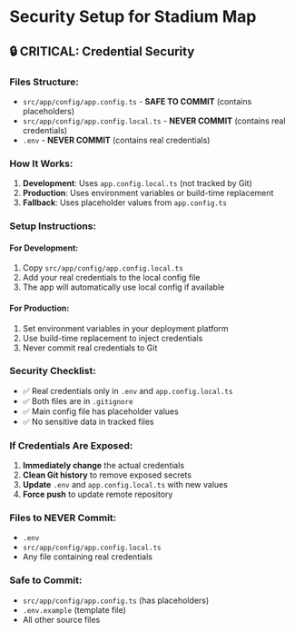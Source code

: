 # Security Setup for Stadium Map

## 🔒 **CRITICAL: Credential Security**

### **Files Structure:**
- `src/app/config/app.config.ts` - **SAFE TO COMMIT** (contains placeholders)
- `src/app/config/app.config.local.ts` - **NEVER COMMIT** (contains real credentials)
- `.env` - **NEVER COMMIT** (contains real credentials)

### **How It Works:**

1. **Development**: Uses `app.config.local.ts` (not tracked by Git)
2. **Production**: Uses environment variables or build-time replacement
3. **Fallback**: Uses placeholder values from `app.config.ts`

### **Setup Instructions:**

#### **For Development:**
1. Copy `src/app/config/app.config.local.ts` 
2. Add your real credentials to the local config file
3. The app will automatically use local config if available

#### **For Production:**
1. Set environment variables in your deployment platform
2. Use build-time replacement to inject credentials
3. Never commit real credentials to Git

### **Security Checklist:**
- ✅ Real credentials only in `.env` and `app.config.local.ts`
- ✅ Both files are in `.gitignore`
- ✅ Main config file has placeholder values
- ✅ No sensitive data in tracked files

### **If Credentials Are Exposed:**
1. **Immediately change** the actual credentials
2. **Clean Git history** to remove exposed secrets
3. **Update** `.env` and `app.config.local.ts` with new values
4. **Force push** to update remote repository

### **Files to NEVER Commit:**
- `.env`
- `src/app/config/app.config.local.ts`
- Any file containing real credentials

### **Safe to Commit:**
- `src/app/config/app.config.ts` (has placeholders)
- `.env.example` (template file)
- All other source files
